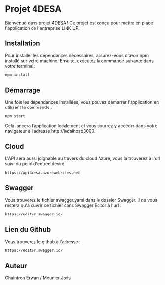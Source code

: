 # Projet 4DESA

Bienvenue dans projet 4DESA  ! Ce projet est conçu pour mettre en place l'application de l'entreprise LINK UP.

## Installation

Pour installer les dépendances nécessaires, assurez-vous d'avoir npm installé sur votre machine. Ensuite, exécutez la commande suivante dans votre terminal :

```bash
npm install
```

## Démarrage
Une fois les dépendances installées, vous pouvez démarrer l'application en utilisant la commande :

```bash
npm start
```
Cela lancera l'application localement et vous pourrez y accéder dans votre navigateur à l'adresse http://localhost:3000.

## Cloud

L'API sera aussi joignable au travers du cloud Azure, vous la trouverez à l'url suivi du point d'entrée désiré  :

```bash
https://api4desa.azurewebsites.net
```

## Swagger

Vous trouverez le fichier swagger.yaml dans le dossier Swagger. Il ne vous restera qu'à ouvrir ce fichier dans Swagger Editor à l'url :

```bash
https://editor.swagger.io/
```
## Lien du Github 

Vous trouverez le github à l'adresse :

```bash
https://editor.swagger.io/
```



## Auteur
Chaintron Erwan / Meunier Joris

